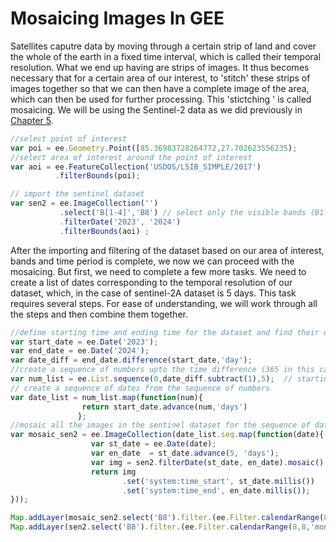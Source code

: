 # Mosaicing Images In GEE

Satellites caputre data by moving through a certain strip of land and cover the whole of the earth in a fixed time interval, which is called their temporal resolution. What we end up having are strips of images. It thus becomes necessary that for a certain area of our interest, to 'stitch' these strips of images together so that we can then have a complete image of the area, which can then be used for further processing. This 'stictching ' is called mosaicing. We will be using the Sentinel-2 data as we did previously in [Chapter 5](https://github.com/Sub-esh/GEEBasics/blob/main/05GEEBasicImageOperations.md).
```Javascript
//select point of interest
var poi = ee.Geometry.Point([85.36983728264772,27.702623556235);
//select area of interest around the point of interest
var aoi = ee.FeatureCollection('USDOS/LSIB_SIMPLE/2017')
          .filterBounds(poi);

// import the sentinel dataset
var sen2 = ee.ImageCollection('')
           .select('B[1-4]','B8') // select only the visible bands (B1-B4) and near infrared band (B8)
           .filterDate('2023', '2024')
           .filterBounds(aoi) ;
```
After the importing and filtering of the dataset based on our area of interest, bands and time period is complete, we now we can proceed with the mosaicing. But first, we need to complete a few more tasks. We need to create a list of dates corresponding to the temporal resolution of our dataset, which, in the case of sentinel-2A dataset is 5 days. This task requires several steps. For ease of understanding, we will work through all the steps and then combine them together.
```Javascript
//define starting time and ending time for the dataset and find their difference(time interval between start and end dates)
var start_date = ee.Date('2023');
var end_date = ee.Date('2024');
var date_diff = end_date.difference(start_date,'day');
//create a sequence of numbers upto the time difference (365 in this case) with at an interval of 5 (temporal resolution of sentinel-2)
var num_list = ee.List.sequence(0,date_diff.subtract(1),5);  // starting from 0 hence stopping at 365-1 = 364
// create a sequence of dates from the sequence of numbers
var date_list = num_list.map(function(num){
                return start_date.advance(num,'days')
               };
//mosaic all the images in the sentinel dataset for the sequence of dates
var mosaic_sen2 = ee.ImageCollection(date_list.seq.map(function(date){
                  var st_date = ee.Date(date);
                  var en_date  = st_date.advance(5, 'days');
                  var img = sen2.filterDate(st_date, en_date).mosaic();
                  return img
                         .set('system:time_start', st_date.millis())
                         .set('system:time_end', en_date.millis());
}));

Map.addLayer(mosaic_sen2.select('B8').filter.(ee.Filter.calendarRange(8,8,'month').toBands().clip(aoi), [], 'Mosaic', false);
Map.addLayer(sen2.select('B8').filter.(ee.Filter.calendarRange(8,8,'month').toBands().clip(aoi), [], 'Original', false);
